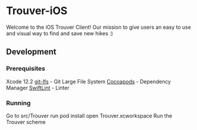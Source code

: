# Trouver-iOS

Welcome to the iOS Trouver Client! Our mission to give users an easy to use and visual way to find and save new hikes :)

## Development

### Prerequisites
Xcode 12.2
[git-lfs](https://git-lfs.github.com/) - Git Large File System
[Cocoapods](https://cocoapods.org/) - Dependency Manager
[SwiftLint](https://github.com/realm/SwiftLint) - Linter

### Running
Go to src/Trouver
run pod install
open Trouver.xcworkspace
Run the Trouver scheme
